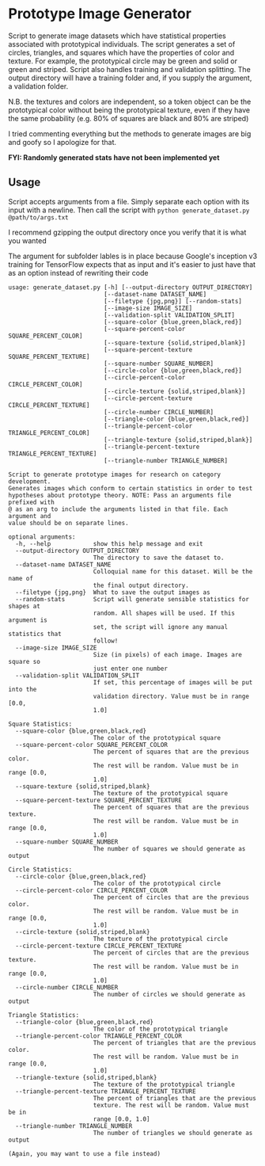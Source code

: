 # Prototype Image Generator

Script to generate image datasets which have statistical properties associated with prototypical individuals. The script generates a set of circles, triangles, and squares which have the properties of color and texture. For example, the prototypical circle may be green and solid or green and striped. Script also handles training and validation splitting. The output directory will have a training folder and, if you supply the argument, a validation folder.

N.B. the textures and colors are independent, so a token object can be the prototypical color without being the prototypical texture, even if they have the same probability (e.g. 80% of squares are black and 80% are striped)

I tried commenting everything but the methods to generate images are big and goofy so I apologize for that.

**FYI: Randomly generated stats have not been implemented yet**

## Usage
Script accepts arguments from a file. Simply separate each option with its input with a newline. Then call the script with `python generate_dataset.py @path/to/args.txt`

I recommend gzipping the output directory once you verify that it is what you wanted

The argument for subfolder lables is in place because Google's inception v3 training for TensorFlow expects that as input and it's easier to just have that as an option instead of rewriting their code

```
usage: generate_dataset.py [-h] [--output-directory OUTPUT_DIRECTORY]
                           [--dataset-name DATASET_NAME]
                           [--filetype {jpg,png}] [--random-stats]
                           [--image-size IMAGE_SIZE]
                           [--validation-split VALIDATION_SPLIT]
                           [--square-color {blue,green,black,red}]
                           [--square-percent-color SQUARE_PERCENT_COLOR]
                           [--square-texture {solid,striped,blank}]
                           [--square-percent-texture SQUARE_PERCENT_TEXTURE]
                           [--square-number SQUARE_NUMBER]
                           [--circle-color {blue,green,black,red}]
                           [--circle-percent-color CIRCLE_PERCENT_COLOR]
                           [--circle-texture {solid,striped,blank}]
                           [--circle-percent-texture CIRCLE_PERCENT_TEXTURE]
                           [--circle-number CIRCLE_NUMBER]
                           [--triangle-color {blue,green,black,red}]
                           [--triangle-percent-color TRIANGLE_PERCENT_COLOR]
                           [--triangle-texture {solid,striped,blank}]
                           [--triangle-percent-texture TRIANGLE_PERCENT_TEXTURE]
                           [--triangle-number TRIANGLE_NUMBER]

Script to generate prototype images for research on category development.
Generates images which conform to certain statistics in order to test
hypotheses about prototype theory. NOTE: Pass an arguments file prefixed with
@ as an arg to include the arguments listed in that file. Each argument and
value should be on separate lines.

optional arguments:
  -h, --help            show this help message and exit
  --output-directory OUTPUT_DIRECTORY
                        The directory to save the dataset to.
  --dataset-name DATASET_NAME
                        Colloquial name for this dataset. Will be the name of
                        the final output directory.
  --filetype {jpg,png}  What to save the output images as
  --random-stats        Script will generate sensible statistics for shapes at
                        random. All shapes will be used. If this argument is
                        set, the script will ignore any manual statistics that
                        follow!
  --image-size IMAGE_SIZE
                        Size (in pixels) of each image. Images are square so
                        just enter one number
  --validation-split VALIDATION_SPLIT
                        If set, this percentage of images will be put into the
                        validation directory. Value must be in range [0.0,
                        1.0]

Square Statistics:
  --square-color {blue,green,black,red}
                        The color of the prototypical square
  --square-percent-color SQUARE_PERCENT_COLOR
                        The percent of squares that are the previous color.
                        The rest will be random. Value must be in range [0.0,
                        1.0]
  --square-texture {solid,striped,blank}
                        The texture of the prototypical square
  --square-percent-texture SQUARE_PERCENT_TEXTURE
                        The percent of squares that are the previous texture.
                        The rest will be random. Value must be in range [0.0,
                        1.0]
  --square-number SQUARE_NUMBER
                        The number of squares we should generate as output

Circle Statistics:
  --circle-color {blue,green,black,red}
                        The color of the prototypical circle
  --circle-percent-color CIRCLE_PERCENT_COLOR
                        The percent of circles that are the previous color.
                        The rest will be random. Value must be in range [0.0,
                        1.0]
  --circle-texture {solid,striped,blank}
                        The texture of the prototypical circle
  --circle-percent-texture CIRCLE_PERCENT_TEXTURE
                        The percent of circles that are the previous texture.
                        The rest will be random. Value must be in range [0.0,
                        1.0]
  --circle-number CIRCLE_NUMBER
                        The number of circles we should generate as output

Triangle Statistics:
  --triangle-color {blue,green,black,red}
                        The color of the prototypical triangle
  --triangle-percent-color TRIANGLE_PERCENT_COLOR
                        The percent of triangles that are the previous color.
                        The rest will be random. Value must be in range [0.0,
                        1.0]
  --triangle-texture {solid,striped,blank}
                        The texture of the prototypical triangle
  --triangle-percent-texture TRIANGLE_PERCENT_TEXTURE
                        The percent of triangles that are the previous
                        texture. The rest will be random. Value must be in
                        range [0.0, 1.0]
  --triangle-number TRIANGLE_NUMBER
                        The number of triangles we should generate as output

(Again, you may want to use a file instead)
```

